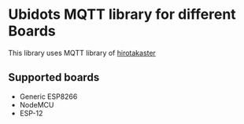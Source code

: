 # Ubidots MQTT library for different Boards

This library uses MQTT library of [hirotakaster](https://github.com/hirotakaster/MQTT)

## Supported boards

* Generic ESP8266
* NodeMCU
* ESP-12

